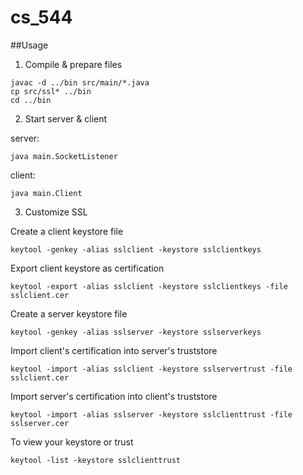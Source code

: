 # cs_544


##Usage
1. Compile & prepare files

  ```
  javac -d ../bin src/main/*.java
  cp src/ssl* ../bin
  cd ../bin
  ```
2. Start server & client

  server:
  ```
  java main.SocketListener
  ```
  client:
  ```
  java main.Client
  ```
3. Customize SSL

  Create a client keystore file
  ```
  keytool -genkey -alias sslclient -keystore sslclientkeys
  ```
  Export client keystore as certification
  ```
  keytool -export -alias sslclient -keystore sslclientkeys -file sslclient.cer
  ```
  Create a server keystore file
  ```
  keytool -genkey -alias sslserver -keystore sslserverkeys
  ```
  Import client's certification into server's truststore
  ```
  keytool -import -alias sslclient -keystore sslservertrust -file sslclient.cer 
  ```
  Import server's certification into client's truststore
  ```
  keytool -import -alias sslserver -keystore sslclienttrust -file sslserver.cer 
  ```
  To view your keystore or trust
  ```
  keytool -list -keystore sslclienttrust
  ```
